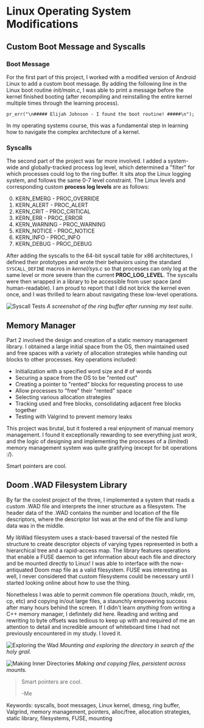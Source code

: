 # Linux Operating System Modifications
## Custom Boot Message and Syscalls
### Boot Message
For the first part of this project, I worked with a modified version of Android Linux to add a custom boot message. By adding the following line in the Linux boot routine *init/main.c*, I was able to print a message before the kernel finished booting (after recompiling and reinstalling the entire kernel multiple times through the learning process).

`pr_err("\n##### Elijah Johnson - I found the boot routine! #####\n");`

In my operating systems course, this was a fundamental step in learning how to navigate the complex architecture of a kernel.

### Syscalls
The second part of the project was far more involved. I added a system-wide and globally-tracked process log level, which determined a "filter" for which processes could log to the ring buffer. It sits atop the Linux logging system, and follows the same 0-7 level constraint. The Linux levels and corresponding custom **process log levels** are as follows: 

0. KERN_EMERG   - PROC_OVERRIDE
1. KERN_ALERT   - PROC_ALERT
2. KERN_CRIT    - PROC_CRITICAL
3. KERN_ERR     - PROC_ERROR
4. KERN_WARNING - PROC_WARNING
5. KERN_NOTICE  - PROC_NOTICE
6. KERN_INFO    - PROC_INFO
7. KERN_DEBUG   - PROC_DEBUG

After adding the syscalls to the 64-bit syscall table for x86 architectures, I defined their prototypes and wrote their behaviors using the standard `SYSCALL_DEFINE` macros in  *kernel/sys.c* so that processes can only log at the same level or more severe than the current **PROC_LOG_LEVEL**. The syscalls were then wrapped in a library to be accessible from user space (and human-readable). I am proud to report that I did not brick the kernel even once, and I was thrilled to learn about navigating these low-level operations.

![Syscall Tests](/images/pf/syscall-tests.png)
*A screenshot of the ring buffer after running my test suite.*

## Memory Manager
Part 2 involved the design and creation of a static memory management library. I obtained a large initial space from the OS, then maintained used and free spaces with a variety of allocation strategies while handing out blocks to other processes. Key operations included:
- Initialization with a specified word size and # of words
- Securing a space from the OS to be "rented out"
- Creating a pointer to "rented" blocks for requesting process to use
- Allow processes to "free" their "rented" space
- Selecting various allocation strategies
- Tracking used and free blocks, consolidating adjacent free blocks together
- Testing with Valgrind to prevent memory leaks

This project was brutal, but it fostered a real enjoyment of manual memory management. I found it exceptionally rewarding to see everything just *work*, and the logic of designing and implementing the processes of a (limited) memory management system was quite gratifying (except for bit operations :/). 

Smart pointers are cool. 

## Doom .WAD Filesystem Library
By far the coolest project of the three, I implemented a system that reads a custom .WAD file and interprets the inner structure as a filesystem. The header data of the .WAD contains the number and location of the file descriptors, where the descriptor list was at the end of the file and lump data was in the middle. 

My libWad filesystem uses a stack-based traversal of the nested file structure to create descriptor objects of varying types represented in both a hierarchical tree and a rapid-access map. The library features operations that enable a FUSE daemon to get information about each file and directory and be mounted directly to Linux! I was able to interface with the now-antiquated Doom map file as a valid filesystem. FUSE was interesting as well, I never considered that custom filesystems could be necessary until I started looking online about how to use the thing. 

Nonetheless I was able to permit common file operations (touch, mkdir, rm, cp, etc) and copying in/out large files, a staunchly empowering success after many hours behind the screen. If I didn't learn *anything* from writing a C++ memory manager, I definitely did here. Reading and writing and rewriting to byte offsets was tedious to keep up with and required of me an attention to detail and incredible amount of whiteboard time I had not previously encountered in my study. I loved it. 

![Exploring the Wad](/images/pf/exploring-the-wad.png)
*Mounting and exploring the directory in search of the holy grail.*

![Making Inner Directories](/images/pf/making-inner-directories.png)
*Making and copying files, persistent across mounts.*

> Smart pointers are cool. 
> 
> -Me

Keywords: syscalls, boot messages, Linux kernel, dmesg, ring buffer, Valgrind, memory management, pointers, alloc/free, allocation strategies, static library, filesystems, FUSE, mounting